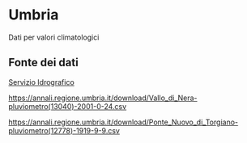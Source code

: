 # Umbria

Dati per valori climatologici

## Fonte dei dati

[Servizio Idrografico](https://www.regione.umbria.it/ambiente/servizio-idrografico)

https://annali.regione.umbria.it/download/Vallo_di_Nera-pluviometro(13040)-2001-0-24.csv

https://annali.regione.umbria.it/download/Ponte_Nuovo_di_Torgiano-pluviometro(12778)-1919-9-9.csv

